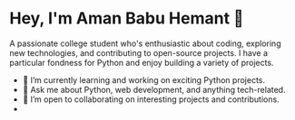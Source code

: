 # Hey, I'm Aman Babu Hemant 👋

A passionate college student who's enthusiastic about coding, exploring new technologies, and contributing to open-source projects. I have a particular fondness for Python and enjoy building a variety of projects.

- 🌱 I’m currently learning and working on exciting Python projects.
- 💬 Ask me about Python, web development, and anything tech-related.
- 🤝 I’m open to collaborating on interesting projects and contributions.
- <!--
### 🌐 Websites

Check out my websites:
- [Artizote](http://artizote.com)
- [HTMLify](http://htmlify.artizote.com)
-->
### 📈 GitHub Stats

![GitHub Stats](https://github-readme-stats.vercel.app/api?username=amanbabuhemant&show_icons=true&theme=radical)

### 🔗 Connect with Me

Feel free to connect with me on social media platforms and let's chat about coding, ideas and technology.

[Instagram](https://instagram.com/abh.py)<br>
[Twitter](https://twitter.com/amanbabuhemant)
